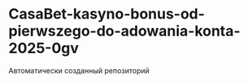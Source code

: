 # CasaBet-kasyno-bonus-od-pierwszego-do-adowania-konta-2025-0gv
Автоматически созданный репозиторий
